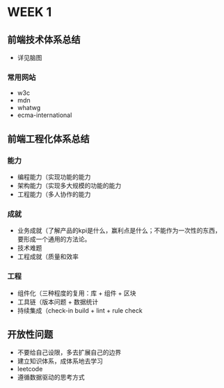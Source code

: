 # WEEK 1

## 前端技术体系总结
- 详见脑图
### 常用网站
- w3c
- mdn
- whatwg
- ecma-international

## 前端工程化体系总结 
### 能力
- 编程能力（实现功能的能力
- 架构能力（实现多大规模的功能的能力
- 工程能力（多人协作的能力

### 成就
- 业务成就（了解产品的kpi是什么，赢利点是什么；不能作为一次性的东西，要形成一个通用的方法论。
- 技术难题
- 工程成就（质量和效率

### 工程
- 组件化（三种程度的复用：库 + 组件 + 区块
- 工具链（版本问题 + 数据统计
- 持续集成（check-in build + lint + rule check

## 开放性问题
- 不要给自己设限，多去扩展自己的边界
- 建立知识体系，成体系地去学习
- leetcode
- 遵循数据驱动的思考方式
